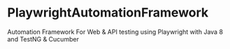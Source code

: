 # PlaywrightAutomationFramework
Automation Framework For Web &amp; API testing using Playwright with Java 8 and TestNG &amp; Cucumber
